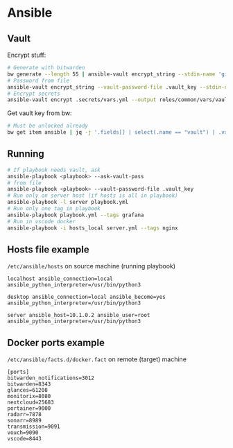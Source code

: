 # Ansible

## Vault

Encrypt stuff:

```sh
# Generate with bitwarden
bw generate --length 55 | ansible-vault encrypt_string --stdin-name 'gitea_secret_key'
# Password from file
ansible-vault encrypt_string --vault-password-file .vault_key --stdin-name 'gitea_secret_key'
# Encrypt secrets
ansible-vault encrypt .secrets/vars.yml --output roles/common/vars/vault.yml
```

Get vault key from bw:

```sh
# Must be unlocked already
bw get item ansible | jq -j '.fields[] | select(.name == "vault") | .value' > .vault_key
```

## Running

```sh
# If playbook needs vault, ask
ansible-playbook <playbook> --ask-vault-pass
# from file
ansible-playbook <playbook> --vault-password-file .vault_key
# Run only on server host (if hosts is all in playbook)
ansible-playbook -l server playbook.yml
# Run only one tag in playbook
ansible-playbook playbook.yml --tags grafana
# Run in vscode docker
ansible-playbook -i hosts_local server.yml --tags nginx
```

## Hosts file example
`/etc/ansible/hosts` on source machine (running playbook)
```
localhost ansible_connection=local ansible_python_interpreter=/usr/bin/python3

desktop ansible_connection=local ansible_become=yes ansible_python_interpreter=/usr/bin/python3

server ansible_host=10.1.0.2 ansible_user=root ansible_python_interpreter=/usr/bin/python3
```

## Docker ports example
`/etc/ansible/facts.d/docker.fact` on remote (target) machine
```
[ports]
bitwarden_notifications=3012
bitwarden=8343
glances=61208
monitorix=8080
nextcloud=25683
portainer=9000
radarr=7878
sonarr=8989
transmission=9091
vouch=9090
vscode=8443
```
